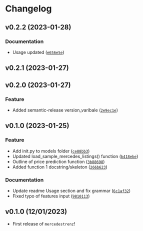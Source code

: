 # Changelog

<!--next-version-placeholder-->

## v0.2.2 (2023-01-28)
### Documentation
* Usage updated ([`e656e5e`](https://github.com/UBC-MDS/mercedestrenz/commit/e656e5e29b644aaf1f351b147e42acc2f2c1c740))

## v0.2.1 (2023-01-27)


## v0.2.0 (2023-01-27)
### Feature
* Added semantic-release version_varibale ([`2e9ec1e`](https://github.com/UBC-MDS/mercedestrenz/commit/2e9ec1e8ab2f5b29999fc7dd5dd18df1c75253b6))

## v0.1.0 (2023-01-25)
### Feature
* Add init.py to models folder ([`ce88bb3`](https://github.com/UBC-MDS/mercedestrenz/commit/ce88bb37c134625257c53175066ce89ac3c8af03))
* Updated load_sample_mercedes_listings() function ([`b418ebe`](https://github.com/UBC-MDS/mercedestrenz/commit/b418ebe555a68eedce95976479fede33d5783249))
* Outline of price prediction function ([`3b88698`](https://github.com/UBC-MDS/mercedestrenz/commit/3b886989588e0b41cdc1c304b00ae85e70b831f0))
* Added function 1 docstring/skeleton ([`266b623`](https://github.com/UBC-MDS/mercedestrenz/commit/266b6230f277c483af2510332b734ccb65d18521))

### Documentation
* Update readme Usage section and fix grammar ([`6c1af32`](https://github.com/UBC-MDS/mercedestrenz/commit/6c1af327daab355d89013d869e7e47bf28d3369e))
* Fixed typo of features input ([`9810113`](https://github.com/UBC-MDS/mercedestrenz/commit/9810113ecae4c02e811b01ad736927bda1687c78))

## v0.1.0 (12/01/2023)

- First release of `mercedestrenz`!